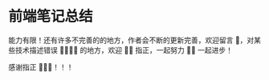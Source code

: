 # 前端笔记总结

能力有限！还有许多不完善的的地方，作者会不断的更新完善，欢迎留言 💬，对某些技术描述错误 🙅‍♂️🙅‍♂️ 的地方，欢迎 👏👏 指正，一起努力 💪💪 一起进步！

感谢指正 🙏🙏🙏！！！
